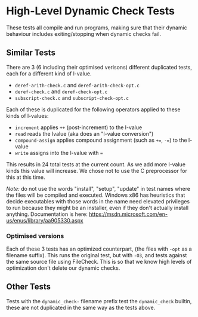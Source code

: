 # High-Level Dynamic Check Tests

These tests all compile and run programs, making sure that their 
dynamic behaviour includes exiting/stopping when dynamic checks fail.

## Similar Tests

There are 3 (6 including their optimised verisons) different duplicated tests, each
for a different kind of l-value.
- `deref-arith-check.c` and `deref-arith-check-opt.c`
- `deref-check.c` and `deref-check-opt.c`
- `subscript-check.c` and `subscript-check-opt.c`

Each of these is duplicated for the following operators applied to these kinds of
l-values:
- `increment` applies `++` (post-increment) to the l-value
- `read` reads the lvalue (aka does an "l-value conversion")
- `compound-assign` applies compound assignment (such as `+=`, `-=`) to the l-value
- `write` assigns into the l-value with `=`

This results in 24 total tests at the current count. As we add more l-value kinds
this value will increase. We chose not to use the C preprocessor for this at this
time.

*Note:* do not use the words "install", "setup", "update" in test names where the files
will be compiled and executed. Windows x86 has heuristics that decide executables with those
words in the name need elevated privileges to run because they might be an installer,
even if they don't actually install anything. Documentation is here:
https://msdn.microsoft.com/en-us/enus/library/aa905330.aspx

### Optimised versions

Each of these 3 tests has an optimized counterpart, (the files with `-opt` as
a filename suffix). This runs the original test, but with `-O3`, and tests
against the same source file using FileCheck. This is so that we know high levels
of optimization don't delete our dynamic checks.

## Other Tests

Tests with the `dynamic_check-` filename prefix test the `dynamic_check` builtin,
these are not duplicated in the same way as the tests above.

